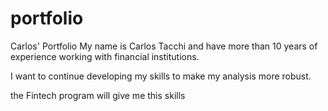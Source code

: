 # portfolio
Carlos' Portfolio
My name is Carlos Tacchi and have more than 10 years of experience working with financial institutions.

I want to continue developing my skills to make my analysis more robust.

the Fintech program will give me this skills